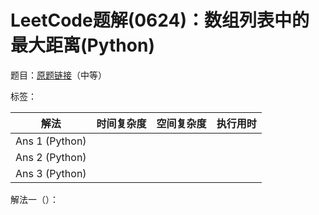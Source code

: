 # LeetCode题解(0624)：数组列表中的最大距离(Python)

题目：[原题链接](https://leetcode-cn.com/problems/maximum-distance-in-arrays/)（中等）

标签：

| 解法           | 时间复杂度 | 空间复杂度 | 执行用时 |
| -------------- | ---------- | ---------- | -------- |
| Ans 1 (Python) |            |            |          |
| Ans 2 (Python) |            |            |          |
| Ans 3 (Python) |            |            |          |

解法一（）：

